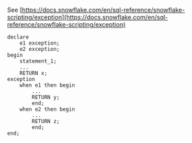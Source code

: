 See [https://docs.snowflake.com/en/sql-reference/snowflake-scripting/exception](https://docs.snowflake.com/en/sql-reference/snowflake-scripting/exception)
```
declare
    e1 exception;
    e2 exception;
begin
    statement_1;
    ...
    RETURN x;
exception
    when e1 then begin
        ...
        RETURN y;
        end;
    when e2 then begin
        ...
        RETURN z;
        end;
end;
```
